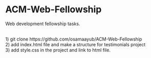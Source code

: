 # ACM-Web-Fellowship
Web development fellowship tasks.

<br>
1)  git clone  https://github.com/osamaayub/ACM-Web-Fellowship
<br>
2)  add index.html file and make a structure for testimonials project
<br>
3)  add style.css in the project and link to html file.

